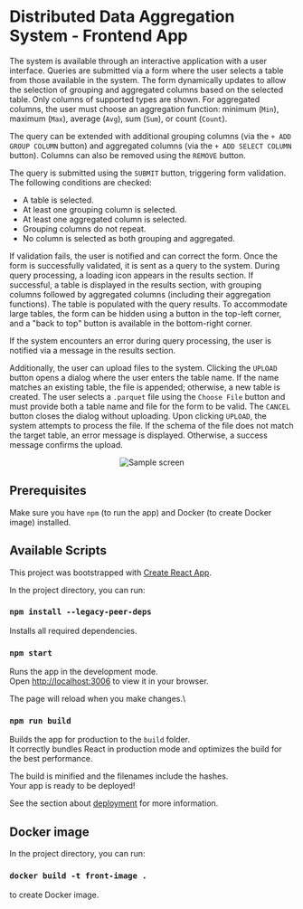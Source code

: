 # Distributed Data Aggregation System - Frontend App

The system is available through an interactive application with a user interface. Queries are submitted via a form where the user selects a table from those available in the system. The form dynamically updates to allow the selection of grouping and aggregated columns based on the selected table. Only columns of supported types are shown. For aggregated columns, the user must choose an aggregation function: minimum (`Min`), maximum (`Max`), average (`Avg`), sum (`Sum`), or count (`Count`). 

The query can be extended with additional grouping columns (via the `+ ADD GROUP COLUMN` button) and aggregated columns (via the `+ ADD SELECT COLUMN` button). Columns can also be removed using the `REMOVE` button. 

The query is submitted using the `SUBMIT` button, triggering form validation. The following conditions are checked:
- A table is selected.
- At least one grouping column is selected.
- At least one aggregated column is selected.
- Grouping columns do not repeat.
- No column is selected as both grouping and aggregated.

If validation fails, the user is notified and can correct the form. Once the form is successfully validated, it is sent as a query to the system. During query processing, a loading icon appears in the results section. If successful, a table is displayed in the results section, with grouping columns followed by aggregated columns (including their aggregation functions). The table is populated with the query results. To accommodate large tables, the form can be hidden using a button in the top-left corner, and a "back to top" button is available in the bottom-right corner.

If the system encounters an error during query processing, the user is notified via a message in the results section.

Additionally, the user can upload files to the system. Clicking the `UPLOAD` button opens a dialog where the user enters the table name. If the name matches an existing table, the file is appended; otherwise, a new table is created. The user selects a `.parquet` file using the `Choose File` button and must provide both a table name and file for the form to be valid. The `CANCEL` button closes the dialog without uploading. Upon clicking `UPLOAD`, the system attempts to process the file. If the schema of the file does not match the target table, an error message is displayed. Otherwise, a success message confirms the upload.

<p align="center">
  <img src="https://github.com/user-attachments/assets/83203bed-563e-49e8-9d6e-d4a00aa69188" alt="Sample screen"/>
</p>

## Prerequisites

Make sure you have `npm` (to run the app) and Docker (to create Docker image) installed.

### 

## Available Scripts

This project was bootstrapped with [Create React App](https://github.com/facebook/create-react-app).

In the project directory, you can run:

### `npm install --legacy-peer-deps`

Installs all required dependencies.

### `npm start`

Runs the app in the development mode.\
Open [http://localhost:3006](http://localhost:3006) to view it in your browser.

The page will reload when you make changes.\

### `npm run build`

Builds the app for production to the `build` folder.\
It correctly bundles React in production mode and optimizes the build for the best performance.

The build is minified and the filenames include the hashes.\
Your app is ready to be deployed!

See the section about [deployment](https://facebook.github.io/create-react-app/docs/deployment) for more information.

## Docker image

In the project directory, you can run:

### `docker build -t front-image .`

to create Docker image.


